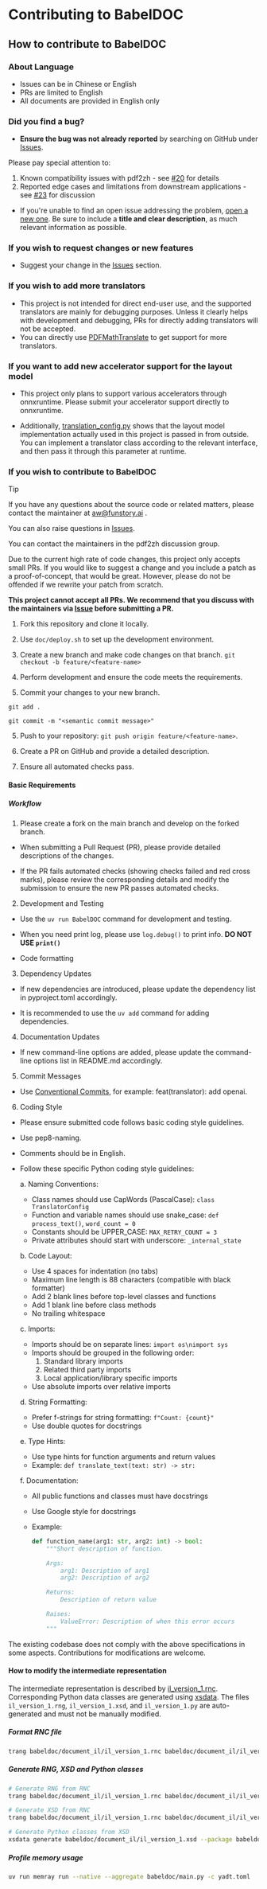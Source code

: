 # Contributing to BabelDOC

## How to contribute to BabelDOC

### **About Language**

- Issues can be in Chinese or English
- PRs are limited to English
- All documents are provided in English only

### **Did you find a bug?**

- **Ensure the bug was not already reported** by searching on GitHub under [Issues](https://github.com/funstory-ai/BabelDOC/issues).

Please pay special attention to:

1. Known compatibility issues with pdf2zh - see [#20](https://github.com/funstory-ai/BabelDOC/issues/20) for details
2. Reported edge cases and limitations from downstream applications - see [#23](https://github.com/funstory-ai/BabelDOC/issues/23) for discussion

- If you're unable to find an open issue addressing the problem, [open a new one](https://github.com/funstory-ai/BabelDOC/issues/new?template=bug_report.md). Be sure to include a **title and clear description**, as much relevant information as possible.

### **If you wish to request changes or new features**

- Suggest your change in the [Issues](https://github.com/funstory-ai/BabelDOC/issues/new?template=feature_request.md) section.

### **If you wish to add more translators**

- This project is not intended for direct end-user use, and the supported translators are mainly for debugging purposes. Unless it clearly helps with development and debugging, PRs for directly adding translators will not be accepted.
- You can directly use [PDFMathTranslate](https://github.com/Byaidu/PDFMathTranslate) to get support for more translators.

### **If you want to add new accelerator support for the layout model**

- This project only plans to support various accelerators through onnxruntime. Please submit your accelerator support directly to onnxruntime.

- Additionally, [translation_config.py](https://github.com/funstory-ai/BabelDOC/blob/9e5be3a05c15ecae98024ba695e4a2db1412c062/babeldoc/translation_config.py#L41) shows that the layout model implementation actually used in this project is passed in from outside. You can implement a translator class according to the relevant interface, and then pass it through this parameter at runtime.

### **If you wish to contribute to BabelDOC**

> [!TIP]
>
> If you have any questions about the source code or related matters, please contact the maintainer at aw@funstory.ai .
> 
> You can also raise questions in [Issues](https://github.com/funstory-ai/BabelDOC/issues).
> 
> You can contact the maintainers in the pdf2zh discussion group.
> 
> Due to the current high rate of code changes, this project only accepts small PRs. If you would like to suggest a change and you include a patch as a proof-of-concept, that would be great. However, please do not be offended if we rewrite your patch from scratch.
>
> **This project cannot accept all PRs. We recommend that you discuss with the maintainers via [Issue](https://github.com/funstory-ai/BabelDOC/issues) before submitting a PR.**

[//]: # (> We welcome pull requests and will review your contributions.)


1. Fork this repository and clone it locally.
2. Use `doc/deploy.sh` to set up the development environment.
3. Create a new branch and make code changes on that branch. `git checkout -b feature/<feature-name>`
4. Perform development and ensure the code meets the requirements.

5. Commit your changes to your new branch.

```
git add .

git commit -m "<semantic commit message>"
```

5. Push to your repository: `git push origin feature/<feature-name>`.

6. Create a PR on GitHub and provide a detailed description.

7. Ensure all automated checks pass.

#### Basic Requirements

##### Workflow

1. Please create a fork on the main branch and develop on the forked branch.

- When submitting a Pull Request (PR), please provide detailed descriptions of the changes.

- If the PR fails automated checks (showing checks failed and red cross marks), please review the corresponding details and modify the submission to ensure the new PR passes automated checks.

2. Development and Testing

- Use the `uv run BabelDOC` command for development and testing.

- When you need print log, please use `log.debug()` to print info. **DO NOT USE `print()`**

- Code formatting

3. Dependency Updates

- If new dependencies are introduced, please update the dependency list in pyproject.toml accordingly.

- It is recommended to use the `uv add` command for adding dependencies.

4. Documentation Updates

- If new command-line options are added, please update the command-line options list in README.md accordingly.

5. Commit Messages

- Use [Conventional Commits](https://www.conventionalcommits.org/en/v1.0.0/), for example: feat(translator): add openai.

6. Coding Style

- Please ensure submitted code follows basic coding style guidelines.
- Use pep8-naming.
- Comments should be in English.
- Follow these specific Python coding style guidelines:

  a. Naming Conventions:

  - Class names should use CapWords (PascalCase): `class TranslatorConfig`
  - Function and variable names should use snake_case: `def process_text()`, `word_count = 0`
  - Constants should be UPPER_CASE: `MAX_RETRY_COUNT = 3`
  - Private attributes should start with underscore: `_internal_state`

  b. Code Layout:

  - Use 4 spaces for indentation (no tabs)
  - Maximum line length is 88 characters (compatible with black formatter)
  - Add 2 blank lines before top-level classes and functions
  - Add 1 blank line before class methods
  - No trailing whitespace

  c. Imports:

  - Imports should be on separate lines: `import os\nimport sys`
  - Imports should be grouped in the following order:
    1.  Standard library imports
    2.  Related third party imports
    3.  Local application/library specific imports
  - Use absolute imports over relative imports

  d. String Formatting:

  - Prefer f-strings for string formatting: `f"Count: {count}"`
  - Use double quotes for docstrings

  e. Type Hints:

  - Use type hints for function arguments and return values
  - Example: `def translate_text(text: str) -> str:`

  f. Documentation:

  - All public functions and classes must have docstrings
  - Use Google style for docstrings
  - Example:

    ```python
    def function_name(arg1: str, arg2: int) -> bool:
        """Short description of function.

        Args:
            arg1: Description of arg1
            arg2: Description of arg2

        Returns:
            Description of return value

        Raises:
            ValueError: Description of when this error occurs
        """
    ```

The existing codebase does not comply with the above specifications in some aspects. Contributions for modifications are welcome.

#### How to modify the intermediate representation

The intermediate representation is described by [il_version_1.rnc](https://github.com/funstory-ai/BabelDOC/blob/main/BabelDOC/document_il/il_version_1.rnc). Corresponding Python data classes are generated using [xsdata](https://xsdata.readthedocs.io/en/latest/). The files `il_version_1.rng`, `il_version_1.xsd`, and `il_version_1.py` are auto-generated and must not be manually modified.

##### Format RNC file

```bash
trang babeldoc/document_il/il_version_1.rnc babeldoc/document_il/il_version_1.rnc
```

##### Generate RNG, XSD and Python classes

```bash
# Generate RNG from RNC
trang babeldoc/document_il/il_version_1.rnc babeldoc/document_il/il_version_1.rng

# Generate XSD from RNC
trang babeldoc/document_il/il_version_1.rnc babeldoc/document_il/il_version_1.xsd

# Generate Python classes from XSD
xsdata generate babeldoc/document_il/il_version_1.xsd --package babeldoc.document_il
```

##### Profile memory usage

```bash
uv run memray run --native --aggregate babeldoc/main.py -c yadt.toml
```